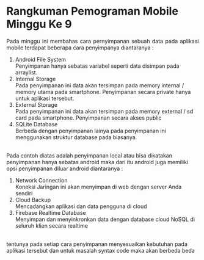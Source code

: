 # Rangkuman Pemograman Mobile Minggu Ke 9
<p align="justify"> Pada minggu ini membahas cara pernyimpanan sebuah data pada aplikasi mobile terdapat beberapa cara penyimpanya diantaranya :
<ol>
  <li>  Android File System <br /> Penyimpanan hanya sebatas variabel seperti data disimpan pada arraylist. </li>
  <li>  Internal Storage <br /> Pada penyimpanan ini data akan tersimpan pada memory internal / memory utama pada smartphone. Penyimpanan secara private hanya untuk aplikasi tersebut.</li>
  <li>  External Storage<br /> Pada penyimpanan ini data akan tersimpan pada memory external / sd card pada smartphone. Penyimpanan secara akses public </li>
  <li>  SQLite Database <br /> Berbeda dengan penyimpanan lainya pada penyimpanan ini menggunakan struktur database pada biasanya. </li>
</ol>
<br /> Pada contoh diatas adalah penyimpanan local atau bisa dikatakan penyimpanan hanya sebatas android maka dari itu android juga memiliki opsi penyimpanan diluar android diantaranya :
<ol>
<li> Network Connection <br /> Koneksi Jaringan ini akan menyimpan di web dengan server Anda sendiri </li>
<li> Cloud Backup <br /> Mencadangkan aplikasi dan data pengguna di cloud </li>
<li> Firebase Realtime Database <br /> Menyimpan dan menyinkronkan data dengan database cloud NoSQL di seluruh klien secara realtime</li>
</ol>
<br /> tentunya pada setiap cara penyimpanan menyesuaikan kebutuhan pada aplikasi tersebut dan untuk masalah syntax code maka akan berbeda beda 
</p>
